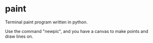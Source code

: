 # paint
Terminal paint program written in python.

Use the command "newpic", and you have a canvas to make points and draw lines on.
